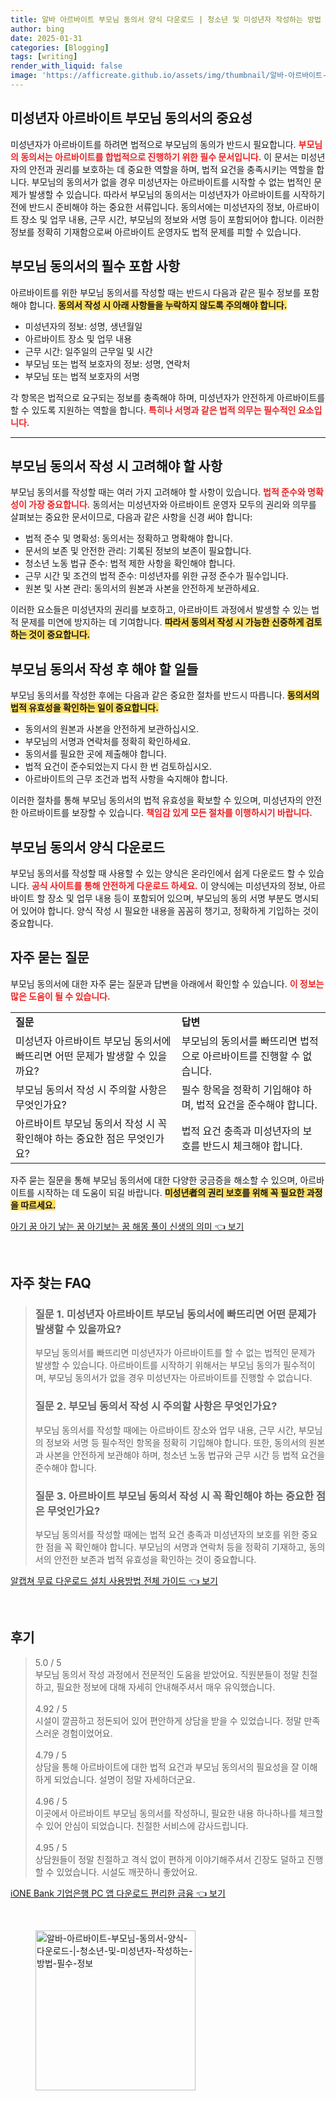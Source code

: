 ```yaml
---
title: 알바 아르바이트 부모님 동의서 양식 다운로드 | 청소년 및 미성년자 작성하는 방법 필수 정보
author: bing
date: 2025-01-31
categories: [Blogging]
tags: [writing]
render_with_liquid: false
image: 'https://afficreate.github.io/assets/img/thumbnail/알바-아르바이트-부모님-동의서-양식-다운로드-|-청소년-및-미성년자-작성하는-방법-필수-정보.webp'
---
```



<h2 id='미성년자_아르바이트_부모님_동의서의_중요성'>미성년자 아르바이트 부모님 동의서의 중요성</h2>

<p>미성년자가 아르바이트를 하려면 법적으로 부모님의 동의가 반드시 필요합니다. <b><span style="color: #ee2323;">부모님의 동의서는 아르바이트를 합법적으로 진행하기 위한 필수 문서입니다.</span></b> 이 문서는 미성년자의 안전과 권리를 보호하는 데 중요한 역할을 하며, 법적 요건을 충족시키는 역할을 합니다. 부모님의 동의서가 없을 경우 미성년자는 아르바이트를 시작할 수 없는 법적인 문제가 발생할 수 있습니다. 따라서 부모님의 동의서는 미성년자가 아르바이트를 시작하기 전에 반드시 준비해야 하는 중요한 서류입니다. 동의서에는 미성년자의 정보, 아르바이트 장소 및 업무 내용, 근무 시간, 부모님의 정보와 서명 등이 포함되어야 합니다. 이러한 정보를 정확히 기재함으로써 아르바이트 운영자도 법적 문제를 피할 수 있습니다.</p>

<h2 id='부모님_동의서의_필수_포함_사항'>부모님 동의서의 필수 포함 사항</h2>

<p>아르바이트를 위한 부모님 동의서를 작성할 때는 반드시 다음과 같은 필수 정보를 포함해야 합니다. <b><span style="background-color: #ffe066;">동의서 작성 시 아래 사항들을 누락하지 않도록 주의해야 합니다.</span></b></p>

<ul>
    <li>미성년자의 정보: 성명, 생년월일</li>
    <li>아르바이트 장소 및 업무 내용</li>
    <li>근무 시간: 일주일의 근무일 및 시간</li>
    <li>부모님 또는 법적 보호자의 정보: 성명, 연락처</li>
    <li>부모님 또는 법적 보호자의 서명</li>
</ul>

<p>각 항목은 법적으로 요구되는 정보를 충족해야 하며, 미성년자가 안전하게 아르바이트를 할 수 있도록 지원하는 역할을 합니다. <b><span style="color: #ee2323;">특히나 서명과 같은 법적 의무는 필수적인 요소입니다.</span></b></p>

<hr />

<h2 id='부모님_동의서_작성_시_고려해야_할_사항'>부모님 동의서 작성 시 고려해야 할 사항</h2>

<p>부모님 동의서를 작성할 때는 여러 가지 고려해야 할 사항이 있습니다. <b><span style="color: #ee2323;">법적 준수와 명확성이 가장 중요합니다.</span></b> 동의서는 미성년자와 아르바이트 운영자 모두의 권리와 의무를 살펴보는 중요한 문서이므로, 다음과 같은 사항을 신경 써야 합니다:</p>

<ul>
    <li>법적 준수 및 명확성: 동의서는 정확하고 명확해야 합니다.</li>
    <li>문서의 보존 및 안전한 관리: 기록된 정보의 보존이 필요합니다.</li>
    <li>청소년 노동 법규 준수: 법적 제한 사항을 확인해야 합니다.</li>
    <li>근무 시간 및 조건의 법적 준수: 미성년자를 위한 규정 준수가 필수입니다.</li>
    <li>원본 및 사본 관리: 동의서의 원본과 사본을 안전하게 보관하세요.</li>
</ul>

<p>이러한 요소들은 미성년자의 권리를 보호하고, 아르바이트 과정에서 발생할 수 있는 법적 문제를 미연에 방지하는 데 기여합니다. <b><span style="background-color: #ffe066;">따라서 동의서 작성 시 가능한 신중하게 검토하는 것이 중요합니다.</span></b></p>

<h2 id='부모님_동의서_작성_후_해야할_일들'>부모님 동의서 작성 후 해야 할 일들</h2>

<p>부모님 동의서를 작성한 후에는 다음과 같은 중요한 절차를 반드시 따릅니다. <b><span style="background-color: #ffe066;">동의서의 법적 유효성을 확인하는 일이 중요합니다.</span></b></p>

<ul>
    <li>동의서의 원본과 사본을 안전하게 보관하십시오.</li>
    <li>부모님의 서명과 연락처를 정확히 확인하세요.</li>
    <li>동의서를 필요한 곳에 제출해야 합니다.</li>
    <li>법적 요건이 준수되었는지 다시 한 번 검토하십시오.</li>
    <li>아르바이트의 근무 조건과 법적 사항을 숙지해야 합니다.</li>
</ul>

<p>이러한 절차를 통해 부모님 동의서의 법적 유효성을 확보할 수 있으며, 미성년자의 안전한 아르바이트를 보장할 수 있습니다. <b><span style="color: #ee2323;">책임감 있게 모든 절차를 이행하시기 바랍니다.</span></b></p>

<h2 id='부모님_동의서_양식_다운로드'>부모님 동의서 양식 다운로드</h2>

<p>부모님 동의서를 작성할 때 사용할 수 있는 양식은 온라인에서 쉽게 다운로드 할 수 있습니다. <b><span style="color: #ee2323;">공식 사이트를 통해 안전하게 다운로드 하세요.</span></b> 이 양식에는 미성년자의 정보, 아르바이트 할 장소 및 업무 내용 등이 포함되어 있으며, 부모님의 동의 서명 부분도 명시되어 있어야 합니다. 양식 작성 시 필요한 내용을 꼼꼼히 챙기고, 정확하게 기입하는 것이 중요합니다.</p>

<h2 id='자주_묻는_질문'>자주 묻는 질문</h2>

<p>부모님 동의서에 대한 자주 묻는 질문과 답변을 아래에서 확인할 수 있습니다. <b><span style="color: #ee2323;">이 정보는 많은 도움이 될 수 있습니다.</span></b></p>

<table>
    <tr>
        <td><b>질문</b></td>
        <td><b>답변</b></td>
    </tr>
    <tr>
        <td>미성년자 아르바이트 부모님 동의서에 빠뜨리면 어떤 문제가 발생할 수 있을까요?</td>
        <td>부모님의 동의서를 빠뜨리면 법적으로 아르바이트를 진행할 수 없습니다.</td>
    </tr>
    <tr>
        <td>부모님 동의서 작성 시 주의할 사항은 무엇인가요?</td>
        <td>필수 항목을 정확히 기입해야 하며, 법적 요건을 준수해야 합니다.</td>
    </tr>
    <tr>
        <td>아르바이트 부모님 동의서 작성 시 꼭 확인해야 하는 중요한 점은 무엇인가요?</td>
        <td>법적 요건 충족과 미성년자의 보호를 반드시 체크해야 합니다.</td>
    </tr>
</table>

<p>자주 묻는 질문을 통해 부모님 동의서에 대한 다양한 궁금증을 해소할 수 있으며, 아르바이트를 시작하는 데 도움이 되길 바랍니다. <b><span style="background-color: #ffe066;">미성년者의 권리 보호를 위해 꼭 필요한 과정을 따르세요.</span></b></p>


<p><a class="click-button" title="아기 꿈 아기 낳는 꿈 아기보는 꿈 해몽 풀이 신생의 의미" href="https://afficreate.github.io/posts/%EC%95%84%EA%B8%B0-%EA%BF%88-%EC%95%84%EA%B8%B0-%EB%82%B3%EB%8A%94-%EA%BF%88-%EC%95%84%EA%B8%B0%EB%B3%B4%EB%8A%94-%EA%BF%88-%ED%95%B4%EB%AA%BD-%ED%92%80%EC%9D%B4-%EC%8B%A0%EC%83%9D%EC%9D%98-%EC%9D%98%EB%AF%B8/" rel="dofollow">아기 꿈 아기 낳는 꿈 아기보는 꿈 해몽 풀이 신생의 의미 👈 보기</a></p><br>
<h2 id='자주_찾는_FAQ'>자주 찾는 FAQ</h2>
<div itemscope="" itemtype="https://schema.org/FAQPage"> 
<blockquote> 
<div itemscope="" itemprop="mainEntity" itemtype="https://schema.org/Question"> 
<h3 itemprop="name">질문 1. 미성년자 아르바이트 부모님 동의서에 빠뜨리면 어떤 문제가 발생할 수 있을까요?</h3> 
<div itemscope="" itemprop="acceptedAnswer" itemtype="https://schema.org/Answer"> 
<span itemprop="text"> 
<p>부모님 동의서를 빠뜨리면 미성년자가 아르바이트를 할 수 없는 법적인 문제가 발생할 수 있습니다. 아르바이트를 시작하기 위해서는 부모님 동의가 필수적이며, 부모님 동의서가 없을 경우 미성년자는 아르바이트를 진행할 수 없습니다.</p> 
</span> 
</div> 
</div> 
<div itemscope="" itemprop="mainEntity" itemtype="https://schema.org/Question"> 
<h3 itemprop="name">질문 2. 부모님 동의서 작성 시 주의할 사항은 무엇인가요?</h3> 
<div itemscope="" itemprop="acceptedAnswer" itemtype="https://schema.org/Answer"> 
<span itemprop="text"> 
<p>부모님 동의서를 작성할 때에는 아르바이트 장소와 업무 내용, 근무 시간, 부모님의 정보와 서명 등 필수적인 항목을 정확히 기입해야 합니다. 또한, 동의서의 원본과 사본을 안전하게 보관해야 하며, 청소년 노동 법규와 근무 시간 등 법적 요건을 준수해야 합니다.</p> 
</span> 
</div> 
</div> 
<div itemscope="" itemprop="mainEntity" itemtype="https://schema.org/Question"> 
<h3 itemprop="name">질문 3. 아르바이트 부모님 동의서 작성 시 꼭 확인해야 하는 중요한 점은 무엇인가요?</h3> 
<div itemscope="" itemprop="acceptedAnswer" itemtype="https://schema.org/Answer"> 
<span itemprop="text"> 
<p>부모님 동의서를 작성할 때에는 법적 요건 충족과 미성년자의 보호를 위한 중요한 점을 꼭 확인해야 합니다. 부모님의 서명과 연락처 등을 정확히 기재하고, 동의서의 안전한 보존과 법적 유효성을 확인하는 것이 중요합니다.</p> 
</span> 
</div> 
</div> 
</blockquote> 
</div>
<p><a class="click-button" title="알캡쳐 무료 다운로드 설치 사용방법 전체 가이드" href="https://afficreate.github.io/posts/%EC%95%8C%EC%BA%A1%EC%B3%90-%EB%AC%B4%EB%A3%8C-%EB%8B%A4%EC%9A%B4%EB%A1%9C%EB%93%9C-%EC%84%A4%EC%B9%98-%EC%82%AC%EC%9A%A9%EB%B0%A9%EB%B2%95-%EC%A0%84%EC%B2%B4-%EA%B0%80%EC%9D%B4%EB%93%9C/" rel="dofollow">알캡쳐 무료 다운로드 설치 사용방법 전체 가이드 👈 보기</a></p><br>
<h2 id='후기'>후기</h2>
<div itemscope itemtype="https://schema.org/Product">
  <blockquote>
  <div itemprop="review" itemscope itemtype="https://schema.org/Review">
      <div itemprop="reviewRating" itemscope itemtype="https://schema.org/Rating"> <span itemprop="ratingValue">5.0</span> / <span itemprop="bestRating">5</span> </div>
      <span itemprop="reviewBody">부모님 동의서 작성 과정에서 전문적인 도움을 받았어요. 직원분들이 정말 친절하고, 필요한 정보에 대해 자세히 안내해주셔서 매우 유익했습니다.</span>
  </div>
  <br>
  <div itemprop="review" itemscope itemtype="https://schema.org/Review">
      <div itemprop="reviewRating" itemscope itemtype="https://schema.org/Rating"> <span itemprop="ratingValue">4.92</span> / <span itemprop="bestRating">5</span> </div>
      <span itemprop="reviewBody">시설이 깔끔하고 정돈되어 있어 편안하게 상담을 받을 수 있었습니다. 정말 만족스러운 경험이었어요.</span>
  </div>
  <br>
  <div itemprop="review" itemscope itemtype="https://schema.org/Review">
      <div itemprop="reviewRating" itemscope itemtype="https://schema.org/Rating"> <span itemprop="ratingValue">4.79</span> / <span itemprop="bestRating">5</span> </div>
      <span itemprop="reviewBody">상담을 통해 아르바이트에 대한 법적 요건과 부모님 동의서의 필요성을 잘 이해하게 되었습니다. 설명이 정말 자세하더군요.</span>
  </div>
  <br>
  <div itemprop="review" itemscope itemtype="https://schema.org/Review">
      <div itemprop="reviewRating" itemscope itemtype="https://schema.org/Rating"> <span itemprop="ratingValue">4.96</span> / <span itemprop="bestRating">5</span> </div>
      <span itemprop="reviewBody">이곳에서 아르바이트 부모님 동의서를 작성하니, 필요한 내용 하나하나를 체크할 수 있어 안심이 되었습니다. 친절한 서비스에 감사드립니다.</span>
  </div>
  <br>
  <div itemprop="review" itemscope itemtype="https://schema.org/Review">
      <div itemprop="reviewRating" itemscope itemtype="https://schema.org/Rating"> <span itemprop="ratingValue">4.95</span> / <span itemprop="bestRating">5</span> </div>
      <span itemprop="reviewBody">상담원들이 정말 친절하고 격식 없이 편하게 이야기해주셔서 긴장도 덜하고 진행할 수 있었습니다. 시설도 깨끗하니 좋았어요.</span>
  </div>
  </blockquote>
</div>
<p><a class="click-button" title="iONE Bank 기업은행 PC 앱 다운로드 편리한 금융" href="https://afficreate.github.io/posts/iONE-Bank-%EA%B8%B0%EC%97%85%EC%9D%80%ED%96%89-PC-%EC%95%B1-%EB%8B%A4%EC%9A%B4%EB%A1%9C%EB%93%9C-%ED%8E%B8%EB%A6%AC%ED%95%9C-%EA%B8%88%EC%9C%B5/" rel="dofollow">iONE Bank 기업은행 PC 앱 다운로드 편리한 금융 👈 보기</a></p><br>
<figure class="image"><img src="https://afficreate.github.io/assets/img/thumbnail/알바-아르바이트-부모님-동의서-양식-다운로드-|-청소년-및-미성년자-작성하는-방법-필수-정보.webp" alt="알바-아르바이트-부모님-동의서-양식-다운로드-|-청소년-및-미성년자-작성하는-방법-필수-정보" width="256" height="256"></figure>